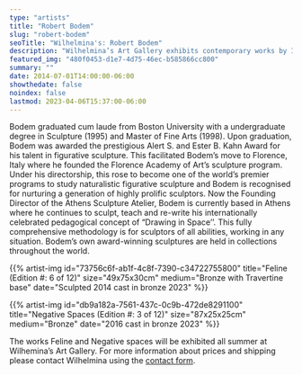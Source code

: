 ```yaml
---
type: "artists"
title: "Robert Bodem"
slug: "robert-bodem"
seoTitle: "Wilhelmina's: Robert Bodem"
description: "Wilhelmina’s Art Gallery exhibits contemporary works by International artists on Hydra between June and October. The exhibitions are displayed inside a historic building on Mandraki Beach that was once the Captain’s Mansion. This year the artists displayed are vastly different but share in common supreme technical skill and treat subjects rooted in universal themes, particularly nature, myth, philosophy and dreams."
featured_img: "480f0453-d1e7-4d75-46ec-b585866cc800"
summary: ""
date: 2014-07-01T14:00:00-06:00
showthedate: false
noindex: false
lastmod: 2023-04-06T15:37:00-06:00
---
```


Bodem graduated cum laude from Boston University with a undergraduate degree in Sculpture (1995) and Master of Fine Arts (1998). Upon graduation, Bodem was awarded the prestigious Alert S. and Ester B. Kahn Award for his talent in figurative sculpture. This facilitated Bodem’s move to Florence, Italy where he founded the Florence Academy of Art’s sculpture program. Under his directorship, this rose to become one of the world’s premier programs to study naturalistic figurative sculpture and Bodem is recognised for nurturing a generation of highly prolific sculptors. Now the Founding Director of the Athens Sculpture Atelier, Bodem is currently based in Athens where he continues to sculpt, teach and re-write his internationally celebrated pedagogical concept of “Drawing in Space’’. This fully comprehensive methodology is for sculptors of all abilities, working in any situation. Bodem’s own award-winning sculptures are held in collections throughout the world.

{{% artist-img id="73756c6f-ab1f-4c8f-7390-c34722755800" title="Feline (Edition #: 6 of 12)" size="49x75x30cm" medium="Bronze with Travertine base" date="Sculpted 2014 cast in bronze 2023" %}}

{{% artist-img id="db9a182a-7561-437c-0c9b-472de8291100" title="Negative Spaces (Edition #: 3 of 12)" size="87x25x25cm" medium="Bronze" date="2016 cast in bronze 2023" %}}

The works Feline and Negative spaces will be exhibited all summer at Wilhemina’s Art Gallery. For more information about prices and shipping please contact Wilhelmina using the [contact form](/#contact).

